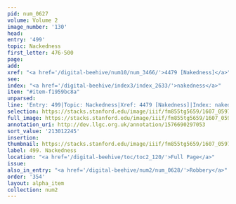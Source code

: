 ```yaml
---
pid: num_0627
volume: Volume 2
image_number: '130'
head:
entry: '499'
topic: Nackedness
first_letter: 476-500
page:
add:
xref: "<a href='/digital-beehive/num10/num_3466/'>4479 [Nakedness]</a>"
see:
index: "<a href='/digital-beehive/index3/index_2633/'>nakedness</a>"
item: "#item-f1959bc8a"
unparsed:
line: 'Entry: 499|Topic: Nackedness|Xref: 4479 [Nakedness]|Index: nakedness|#item-f1959bc8a'
selection: https://stacks.stanford.edu/image/iiif/fm855tg5659/1607_0597/886,2245,2829,541/full/0/default.jpg
full_image: https://stacks.stanford.edu/image/iiif/fm855tg5659/1607_0597/full/full/0/default.jpg
annotation_uri: http://dev.llgc.org.uk/annotation/1576690297053
sort_value: '213012245'
insertion:
thumbnail: https://stacks.stanford.edu/image/iiif/fm855tg5659/1607_0597/886,2245,600,180/250,/0/default.jpg
label: 499. Nackedness
location: "<a href='/digital-beehive/toc/toc2_120/'>Full Page</a>"
issue:
also_in_entry: "<a href='/digital-beehive/num2/num_0628/'>Robbery</a>"
order: '354'
layout: alpha_item
collection: num2
---
```

